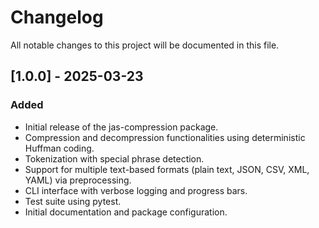 # Changelog

All notable changes to this project will be documented in this file.

## [1.0.0] - 2025-03-23
### Added
- Initial release of the jas-compression package.
- Compression and decompression functionalities using deterministic Huffman coding.
- Tokenization with special phrase detection.
- Support for multiple text-based formats (plain text, JSON, CSV, XML, YAML) via preprocessing.
- CLI interface with verbose logging and progress bars.
- Test suite using pytest.
- Initial documentation and package configuration.